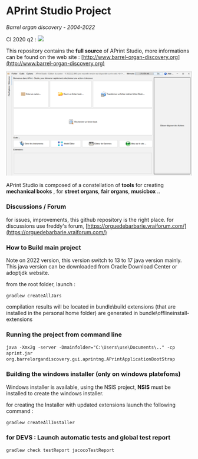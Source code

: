 # APrint Studio Project

*Barrel organ discovery - 2004-2022*

CI 2020 q2 : ![](https://travis-ci.org/barrelorgandiscovery/aprintproject.svg?branch=aprint_2020_q2)

This repository contains the **full source** of APrint Studio, more informations can be found on the web site : [http://www.barrel-organ-discovery.org](http://www.barrel-organ-discovery.org)  


![](doc/main_screenshot.png)


APrint Studio is composed of a constellation of **tools** for creating **mechanical books** , for **street organs**, **fair organs**, **musicbox** .. 

### Discussions / Forum

for issues, improvements, this github repository is the right place. 
for discussions use freddy's forum, [https://orguedebarbarie.vraiforum.com/](https://orguedebarbarie.vraiforum.com/)


### How to Build main project

Note on 2022 version, this version switch to 13 to 17 java version mainly. This java version can be downloaded from Oracle Download Center or adoptjdk website.


from the root folder, launch :

```
gradlew createAllJars
```

compilation results will be located in bundle\build
extensions (that are installed in the personal home folder) are generated in bundle\offlineinstall-extensions 


### Running the project from command line

```
java -Xmx2g -server -Dmainfolder="C:\Users\use\Documents\.." -cp aprint.jar org.barrelorgandiscovery.gui.aprintng.APrintApplicationBootStrap
```


### Building the windows installer (only on windows platefoms)

Windows installer is available, using the NSIS project, **NSIS** must be installed to create the windows installer.

for creating the Installer with updated extensions launch the following command :

```
gradlew createAllInstaller
```

### for DEVS : Launch automatic tests and global test report

```
gradlew check testReport jacocoTestReport
```

